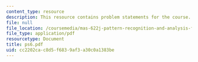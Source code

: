 ```yaml
---
content_type: resource
description: This resource contains problem statements for the course.
file: null
file_location: /coursemedia/mas-622j-pattern-recognition-and-analysis-fall-2006/cc2202cac8d5f6839af3a30c0a1383be_ps6.pdf
file_type: application/pdf
resourcetype: Document
title: ps6.pdf
uid: cc2202ca-c8d5-f683-9af3-a30c0a1383be
---
```

